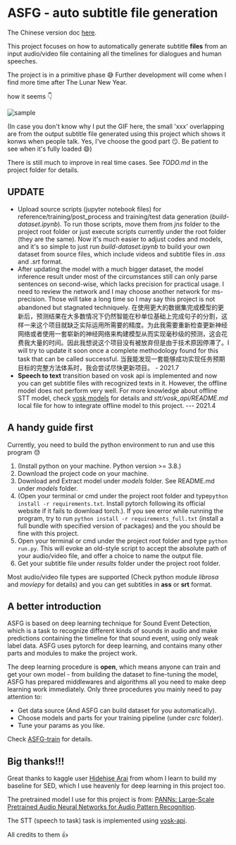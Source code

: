 # ASFG - auto subtitle file generation

The Chinese version doc [here](https://blog.csdn.net/weixin_44145222/article/details/113820454).

This project focuses on how to automatically generate subtitle **files** from an input audio/video file containing all the timelines for dialogues and human speeches.

The project is in a primitive phase :sweat_smile: Further development will come when I find more time after The Lunar New Year.

how it seems :point_down:

![sample](.github/sample.gif)

(In case you don't know why I put the GIF here, the small 'xxx' overlapping are from the output subtitle file generated using this project which shows it konws when people talk. Yes, I've choose the good part :smirk:. Be patient to see when it's fully loaded :smile:)

There is still much to improve in real time cases. See *TODO.md* in the project folder for details.

## UPDATE

- Upload source scripts (jupyter notebook files) for reference/training/post_process and training/test data generation (*build-dataset.ipynb*). To run those scripts, move them from *jns* folder to the project root folder or just execute scripts currently under the root folder (they are the same). Now it's much easier to adjust codes and models, and it's so simple to just run *build-dataset.ipynb* to build your own dataset from source files, which include videos and subtitle files in *.ass* and *.srt* format.
- After updating the model with a much bigger dataset, the model inference result under most of the circumstances still can only parse sentences on second-wise, which lacks precision for practical usage. I need to review the network and I may choose another network for ms-precision. Those will take a long time so I may say this project is not abandoned but stagnated techniquely. 在使用更大的数据集完成模型的更新后，预测结果在大多数情况下仍然智能在秒单位基础上完成句子的分割，这样一来这个项目就缺乏实际运用所需要的精度。为此我需要重新检查更新神经网络或者使用一套崭新的神经网络来构建模型从而实现毫秒级的预测，这会花费我大量的时间。因此我想说这个项目没有被放弃但是由于技术原因停滞了。I will try to update it soon once a complete methodology found for this task that can be called successful. 当我能发现一套能够成功实现任务预期目标的完整方法体系时，我会尝试尽快更新项目。 - 2021.7
- **Speech to text** transition based on vosk api is implemented and now you can get subtitle files with recognized texts in it. However, the offline model does not perform very well. For more knowledge about offline STT model, check [vosk models](https://alphacephei.com/vosk/models) for details and *stt/vosk_api/README.md* local file for how to integrate offline model to this project. --- 2021.4

## A handy guide first

Currently, you need to build the python environment to run and use this program :sweat:

1. (Install python on your machine. Python version >= 3.8.)
2. Download the project code on your machine.
3. Download and Extract model under *models* folder. See README.md under *models* folder.
4. (Open your terminal or cmd under the project root folder and type`python install -r requirements.txt`. Install pytorch following its official website if it fails to download torch.). If you see error while running the program, try to run `python install -r requirements_full.txt` (install a full bundle with specified version of packages) and the you should be fine with this project.
5. Open your terminal or cmd under the project root folder and type `python run.py`. This will evoke an old-style script to accept the absolute path of your audio/video file, and offer a choice to name the output file.
6. Get your subtitle file under *results* folder under the project root folder.

Most audio/video file types are supported (Check python module *librosa* and *moviepy* for details) and you can get subtitles in **ass** or **srt** format.

## A better introduction

ASFG is based on deep learning technique for Sound Event Detection, which is a task to recognize different kinds of sounds in audio and make predictions containing the timeline for that sound event, using only weak label data. ASFG uses pytorch for deep learning, and contains many other parts and modules to make the project work.

The deep learning procedure is **open**, which means anyone can train and get your own model - from building the dataset to fine-tuning the model, ASFG has prepared middlewares and algorithms all you need to make deep learning work immediately. Only three procedures you mainly need to pay attention to:

- Get data source (And ASFG can build dataset for you automatically).
- Choose models and parts for your training pipeline (under *csrc* folder).
- Tune your params as you like.

Check [ASFG-train](https://github.com/EMUNES/ASFG-train) for details.

## Big thanks!!!

Great thanks to kaggle user [Hidehise Arai](https://www.kaggle.com/hidehisaarai1213) from whom I learn to build my baseline for SED, which I use heavenly for deep learning in this project too.

The pretrained model I use for this project is from: [PANNs: Large-Scale Pretrained Audio Neural Networks for Audio Pattern Recognition](https://arxiv.org/abs/1912.10211).

The STT (speech to task) task is implemented using [vosk-api](https://github.com/alphacep/vosk-api).

All credits to them :thumbsup:
